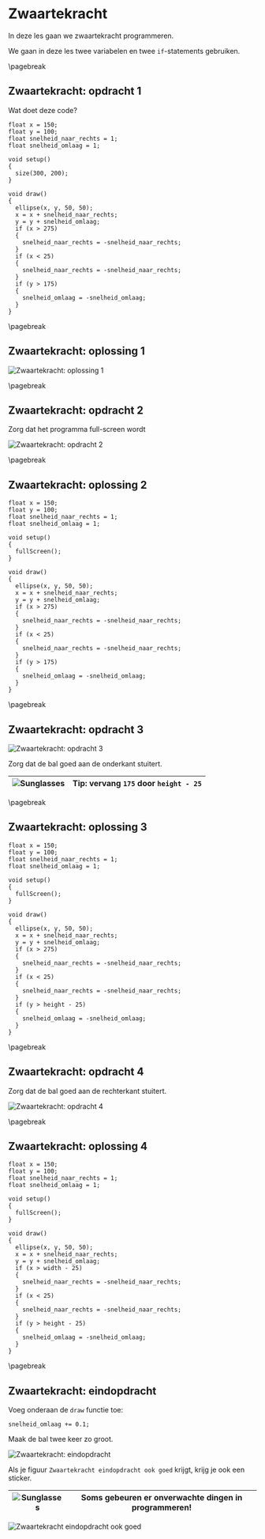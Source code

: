 # Zwaartekracht

In deze les gaan we zwaartekracht programmeren.

We gaan in deze les twee variabelen en twee `if`-statements gebruiken. 

\pagebreak

## Zwaartekracht: opdracht 1

Wat doet deze code?

```processing
float x = 150;
float y = 100;
float snelheid_naar_rechts = 1;
float snelheid_omlaag = 1;

void setup()
{
  size(300, 200);
}

void draw()
{
  ellipse(x, y, 50, 50);
  x = x + snelheid_naar_rechts;
  y = y + snelheid_omlaag;
  if (x > 275)
  {
    snelheid_naar_rechts = -snelheid_naar_rechts;
  }
  if (x < 25)
  {
    snelheid_naar_rechts = -snelheid_naar_rechts;
  }
  if (y > 175)
  {
    snelheid_omlaag = -snelheid_omlaag;
  }
}
```

\pagebreak

## Zwaartekracht: oplossing 1

![Zwaartekracht: oplossing 1](Zwaartekracht1.png)

\pagebreak

## Zwaartekracht: opdracht 2

Zorg dat het programma full-screen wordt

![Zwaartekracht: opdracht 2](Zwaartekracht2.png)

\pagebreak

## Zwaartekracht: oplossing 2

```processing
float x = 150;
float y = 100;
float snelheid_naar_rechts = 1;
float snelheid_omlaag = 1;

void setup()
{
  fullScreen();
}

void draw()
{
  ellipse(x, y, 50, 50);
  x = x + snelheid_naar_rechts;
  y = y + snelheid_omlaag;
  if (x > 275)
  {
    snelheid_naar_rechts = -snelheid_naar_rechts;
  }
  if (x < 25)
  {
    snelheid_naar_rechts = -snelheid_naar_rechts;
  }
  if (y > 175)
  {
    snelheid_omlaag = -snelheid_omlaag;
  }
}
```

\pagebreak

## Zwaartekracht: opdracht 3

![Zwaartekracht: opdracht 3](Zwaartekracht3.png)

Zorg dat de bal goed aan de onderkant stuitert. 

![Sunglasses](EmojiSunglasses.png) | Tip: vervang `175` door `height - 25`
:-------------:|:----------------------------------------: 

\pagebreak

## Zwaartekracht: oplossing 3

```processing
float x = 150;
float y = 100;
float snelheid_naar_rechts = 1;
float snelheid_omlaag = 1;

void setup()
{
  fullScreen();
}

void draw()
{
  ellipse(x, y, 50, 50);
  x = x + snelheid_naar_rechts;
  y = y + snelheid_omlaag;
  if (x > 275)
  {
    snelheid_naar_rechts = -snelheid_naar_rechts;
  }
  if (x < 25)
  {
    snelheid_naar_rechts = -snelheid_naar_rechts;
  }
  if (y > height - 25)
  {
    snelheid_omlaag = -snelheid_omlaag;
  }
}
```

\pagebreak

## Zwaartekracht: opdracht 4

Zorg dat de bal goed aan de rechterkant stuitert.

![Zwaartekracht: opdracht 4](Zwaartekracht4.png)

\pagebreak

## Zwaartekracht: oplossing 4

```processing
float x = 150;
float y = 100;
float snelheid_naar_rechts = 1;
float snelheid_omlaag = 1;

void setup()
{
  fullScreen();
}

void draw()
{
  ellipse(x, y, 50, 50);
  x = x + snelheid_naar_rechts;
  y = y + snelheid_omlaag;
  if (x > width - 25)
  {
    snelheid_naar_rechts = -snelheid_naar_rechts;
  }
  if (x < 25)
  {
    snelheid_naar_rechts = -snelheid_naar_rechts;
  }
  if (y > height - 25)
  {
    snelheid_omlaag = -snelheid_omlaag;
  }
}
```

\pagebreak

## Zwaartekracht: eindopdracht

Voeg onderaan de `draw` functie toe:

```processing
snelheid_omlaag += 0.1;
```

Maak de bal twee keer zo groot.

![Zwaartekracht: eindopdracht](ZwaartekrachtEindopdracht1.png)

Als je figuur `Zwaartekracht eindopdracht ook goed` krijgt, krijg je ook
een sticker.

![Sunglasses](EmojiSunglasses.png) | Soms gebeuren er onverwachte dingen in programmeren!
:-------------:|:----------------------------------------: 

![Zwaartekracht eindopdracht ook goed](ZwaartekrachtEindopdracht2.png)
